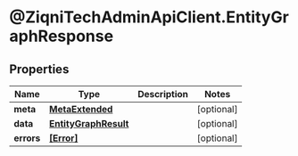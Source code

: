 # @ZiqniTechAdminApiClient.EntityGraphResponse

## Properties

Name | Type | Description | Notes
------------ | ------------- | ------------- | -------------
**meta** | [**MetaExtended**](MetaExtended.md) |  | [optional] 
**data** | [**EntityGraphResult**](EntityGraphResult.md) |  | [optional] 
**errors** | [**[Error]**](Error.md) |  | [optional] 



